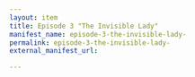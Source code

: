 ```yaml
---
layout: item
title: Episode 3 "The Invisible Lady"
manifest_name: episode-3-the-invisible-lady-
permalink: episode-3-the-invisible-lady-
external_manifest_url: 

---
```

<!-- Add an essay or interpretive material below this line,
using HTML or markdown.  Do not modify this file above this line -->
